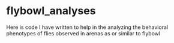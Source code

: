 flybowl_analyses
================

Here is code I have written to help in the analyzing the behavioral phenotypes of flies observed in arenas as or similar to flybowl
